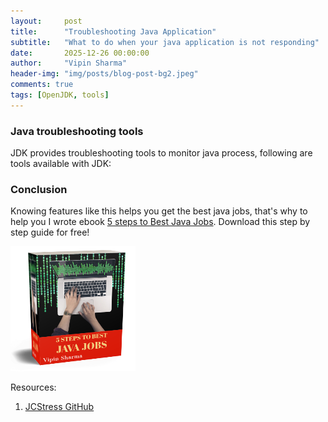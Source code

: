```yaml
---
layout:     post
title:      "Troubleshooting Java Application"
subtitle:   "What to do when your java application is not responding"
date:       2025-12-26 00:00:00
author:     "Vipin Sharma"
header-img: "img/posts/blog-post-bg2.jpeg"
comments: true
tags: [OpenJDK, tools]
---
```


### Java troubleshooting tools

JDK provides troubleshooting tools to monitor java process, following are tools available with JDK:


### Conclusion

Knowing features like this helps you get the best java jobs, that's why to help you I wrote ebook [5 steps to Best Java Jobs](https://jfeatures.com/). Download this step by step guide for free!

[<img src="../img/ebook_upd.png" width="200" height="200">](https://jfeatures.com/)

Resources:
1. [JCStress GitHub](https://github.com/openjdk/jcstress)
